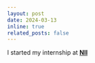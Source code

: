 ```yaml
---
layout: post
date: 2024-03-13
inline: true
related_posts: false
---
```


I started my internship at **<a href="https://www.nii.ac.jp/en/">NII</a>**
